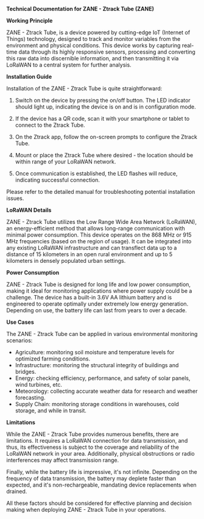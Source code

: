 **Technical Documentation for ZANE - Ztrack Tube (ZANE)**

**Working Principle**

ZANE - Ztrack Tube, is a device powered by cutting-edge IoT (Internet of Things) technology, designed to track and monitor variables from the environment and physical conditions. This device works by capturing real-time data through its highly responsive sensors, processing and converting this raw data into discernible information, and then transmitting it via LoRaWAN to a central system for further analysis.

**Installation Guide**

Installation of the ZANE - Ztrack Tube is quite straightforward:

1. Switch on the device by pressing the on/off button. The LED indicator should light up, indicating the device is on and is in configuration mode.

2. If the device has a QR code, scan it with your smartphone or tablet to connect to the Ztrack Tube.

3. On the Ztrack app, follow the on-screen prompts to configure the Ztrack Tube.

4. Mount or place the Ztrack Tube where desired - the location should be within range of your LoRaWAN network.

5. Once communication is established, the LED flashes will reduce, indicating successful connection.

Please refer to the detailed manual for troubleshooting potential installation issues.

**LoRaWAN Details**

ZANE - Ztrack Tube utilizes the Low Range Wide Area Network (LoRaWAN), an energy-efficient method that allows long-range communication with minimal power consumption. This device operates on the 868 MHz or 915 MHz frequencies (based on the region of usage). It can be integrated into any existing LoRaWAN infrastructure and can transflect data up to a distance of 15 kilometers in an open rural environment and up to 5 kilometers in densely populated urban settings.

**Power Consumption**

ZANE - Ztrack Tube is designed for long life and low power consumption, making it ideal for monitoring applications where power supply could be a challenge. The device has a built-in 3.6V AA lithium battery and is engineered to operate optimally under extremely low energy generation. Depending on use, the battery life can last from years to over a decade. 

**Use Cases**

The ZANE - Ztrack Tube can be applied in various environmental monitoring scenarios:

- Agriculture: monitoring soil moisture and temperature levels for optimized farming conditions.
- Infrastructure: monitoring the structural integrity of buildings and bridges.
- Energy: checking efficiency, performance, and safety of solar panels, wind turbines, etc.
- Meteorology: collecting accurate weather data for research and weather forecasting.
- Supply Chain: monitoring storage conditions in warehouses, cold storage, and while in transit.

**Limitations**

While the ZANE - Ztrack Tube provides numerous benefits, there are limitations. It requires a LoRaWAN connection for data transmission, and thus, its effectiveness is subject to the coverage and reliability of the LoRaWAN network in your area. Additionally, physical obstructions or radio interferences may affect transmission range.

Finally, while the battery life is impressive, it's not infinite. Depending on the frequency of data transmission, the battery may deplete faster than expected, and it's non-rechargeable, mandating device replacements when drained.

All these factors should be considered for effective planning and decision making when deploying ZANE - Ztrack Tube in your operations.